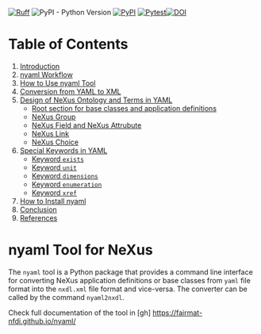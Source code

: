 [![Ruff](https://img.shields.io/endpoint?url=https://raw.githubusercontent.com/astral-sh/ruff/main/assets/badge/v2.json)](https://github.com/astral-sh/ruff) ![PyPI - Python Version](https://img.shields.io/pypi/pyversions/nyaml) [![PyPI](https://img.shields.io/pypi/v/nyaml)](https://pypi.org/project/nyaml/) [![Pytest](https://github.com/FAIRmat-NFDI/nyaml/actions/workflows/pytest.yaml/badge.svg)](https://github.com/FAIRmat-NFDI/nyaml/actions/workflows/pytest.yaml)[![DOI](https://zenodo.org/badge/DOI/10.5281/zenodo.1323437.svg)](https://doi.org/10.5281/zenodo.13860810)

# Table of Contents

1. [Introduction](#introduction)
2. [nyaml Workflow](#nyaml-workflow)
3. [How to Use nyaml Tool](#how-to-use-nyaml-tool)
4. [Conversion from YAML to XML](#conversion-from-yaml-to-xml)
5. [Design of NeXus Ontology and Terms in YAML](#design-of-nexus-dataformat-and-terms-in-yaml)
   - [Root section for base classes and application definitions](#root-section-for-base-classes-and-application-definitions)
   - [NeXus Group](#nexus-group)
   - [NeXus Field and NeXus Attrubute](#nexus-field-and-nexus-attrubute)
   - [NeXus Link](#nexus-link)
   - [NeXus Choice](#nexus-choice)
6. [Special Keywords in YAML](#special-keywords-in-yaml)
   - [Keyword `exists`](#keyword-exists)
   - [Keyword `unit`](#keyword-unit)
   - [Keyword `dimensions`](#keyword-dimensions)
   - [Keyword `enumeration`](#keyword-enumeration)
   - [Keyword `xref`](#keyword-xref)
7. [How to Install nyaml](#how-to-use-nyaml-tool)
8. [Conclusion](#conclusion)
9. [References](#references)

# nyaml Tool for NeXus
The `nyaml` tool is a Python package that provides a command line interface for converting NeXus application definitions or base classes from `yaml` file format into the `nxdl.xml` file format and vice-versa. The converter can be called by the command `nyaml2nxdl`.

Check full documentation of the tool in [gh] https://fairmat-nfdi.github.io/nyaml/